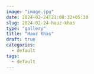 ```yaml
---
image: "image.jpg"
date: 2024-02-24T21:08:32+05:30
slug: 2024-02-24-hauz-khas
type: "gallery"
title: "Hauz Khas"
draft: true
categories:
  - default
tags:
  - default
---
```


